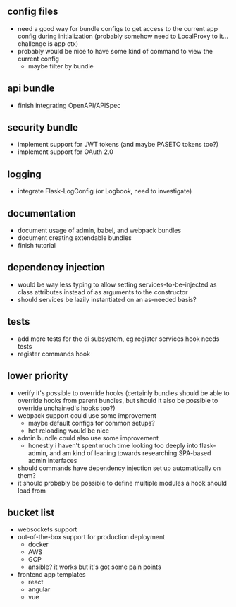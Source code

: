 config files
------------
* need a good way for bundle configs to get access to the current app config during initialization (probably somehow need to LocalProxy to it... challenge is app ctx)
* probably would be nice to have some kind of command to view the current config
    - maybe filter by bundle


api bundle
----------
* finish integrating OpenAPI/APISpec


security bundle
---------------
* implement support for JWT tokens (and maybe PASETO tokens too?)
* implement support for OAuth 2.0


logging
-------
* integrate Flask-LogConfig (or Logbook, need to investigate)


documentation
-------------
* document usage of admin, babel, and webpack bundles
* document creating extendable bundles
* finish tutorial


dependency injection
--------------------
* would be way less typing to allow setting services-to-be-injected as class attributes instead of as arguments to the constructor
* should services be lazily instantiated on an as-needed basis?


tests
-----
* add more tests for the di subsystem, eg register services hook needs tests
* register commands hook


lower priority
--------------
* verify it's possible to override hooks (certainly bundles should be able to override hooks from parent bundles, but should it also be possible to override unchained's hooks too?)
* webpack support could use some improvement
   - maybe default configs for common setups?
   - hot reloading would be nice
* admin bundle could also use some improvement
   - honestly i haven't spent much time looking too deeply into flask-admin, and am kind of leaning towards researching SPA-based admin interfaces
* should commands have dependency injection set up automatically on them?
* it should probably be possible to define multiple modules a hook should load from


bucket list
-----------
* websockets support
* out-of-the-box support for production deployment
   - docker
   - AWS
   - GCP
   - ansible? it works but it's got some pain points
* frontend app templates
   - react
   - angular
   - vue
